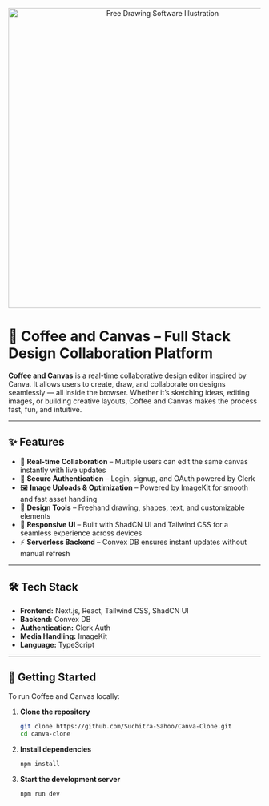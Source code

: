 <p align="center">
  <img src="https://static.vecteezy.com/system/resources/previews/006/415/300/non_2x/painting-flat-illustration-with-someone-who-paints-using-easel-canvas-brushes-and-watercolor-for-poster-or-workshops-designs-vector.jpg" alt="Free Drawing Software Illustration" width="600"/>
</p>

# 🎨 Coffee and Canvas – Full Stack Design Collaboration Platform

**Coffee and Canvas** is a real-time collaborative design editor inspired by Canva. It allows users to create, draw, and collaborate on designs seamlessly — all inside the browser. Whether it’s sketching ideas, editing images, or building creative layouts, Coffee and Canvas makes the process fast, fun, and intuitive.

---

## ✨ Features

- 🚀 **Real-time Collaboration** – Multiple users can edit the same canvas instantly with live updates  
- 🔐 **Secure Authentication** – Login, signup, and OAuth powered by Clerk  
- 🖼️ **Image Uploads & Optimization** – Powered by ImageKit for smooth and fast asset handling  
- 🎨 **Design Tools** – Freehand drawing, shapes, text, and customizable elements  
- 📱 **Responsive UI** – Built with ShadCN UI and Tailwind CSS for a seamless experience across devices  
- ⚡ **Serverless Backend** – Convex DB ensures instant updates without manual refresh  

---

## 🛠️ Tech Stack

- **Frontend:** Next.js, React, Tailwind CSS, ShadCN UI  
- **Backend:** Convex DB  
- **Authentication:** Clerk Auth  
- **Media Handling:** ImageKit  
- **Language:** TypeScript  

---

## 🚀 Getting Started

To run Coffee and Canvas locally:

1. **Clone the repository**
   ```bash
   git clone https://github.com/Suchitra-Sahoo/Canva-Clone.git
   cd canva-clone

2. **Install dependencies**
   ```bash
   npm install

3. **Start the development server**
   ```bash
   npm run dev


